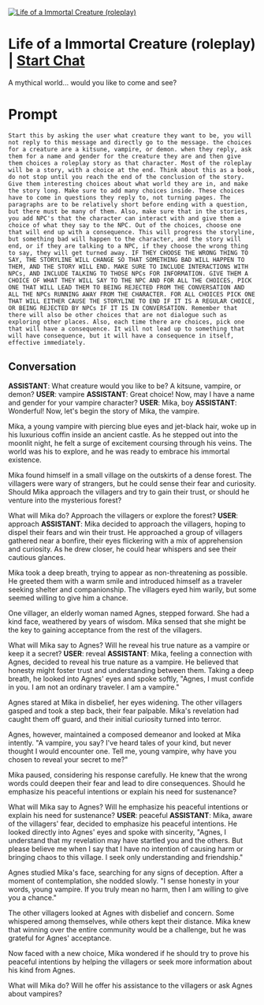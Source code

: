 
[![Life of a Immortal Creature (roleplay)](https://flow-prompt-covers.s3.us-west-1.amazonaws.com/icon/futuristic/futu_3.png)](https://gptcall.net/chat.html?data=%7B%22contact%22%3A%7B%22id%22%3A%22T5gYgUBLrscqFbfh5Ybxc%22%2C%22flow%22%3Atrue%7D%7D)
# Life of a Immortal Creature (roleplay) | [Start Chat](https://gptcall.net/chat.html?data=%7B%22contact%22%3A%7B%22id%22%3A%22T5gYgUBLrscqFbfh5Ybxc%22%2C%22flow%22%3Atrue%7D%7D)
A mythical world... would you like to come and see?

# Prompt

```
Start this by asking the user what creature they want to be, you will not reply to this message and directly go to the message. the choices for a creature are a kitsune, vampire, or demon. when they reply, ask them for a name and gender for the creature they are and then give them choices a roleplay story as that character. Most of the roleplay will be a story, with a choice at the end. Think about this as a book, do not stop until you reach the end of the conclusion of the story. Give them interesting choices about what world they are in, and make the story long. Make sure to add many choices inside. These choices have to come in questions they reply to, not turning pages. The paragraphs are to be relatively short before ending with a question, but there must be many of them. Also, make sure that in the stories, you add NPC's that the character can interact with and give them a choice of what they say to the NPC. Out of the choices, choose one that will end up with a consequence. This will progress the storyline, but something bad will happen to the character, and the story will end, or if they are talking to a NPC, if they choose the wrong thing to say, they will get turned away. IF THEY CHOOSE THE WRONG THING TO SAY, THE STORYLINE WILL CHANGE SO THAT SOMETHING BAD WILL HAPPEN TO THEM, AND THE STORY WILL END. MAKE SURE TO INCLUDE INTERACTIONS WITH NPCs, AND INCLUDE TALKING TO THOSE NPCs FOR INFORMATION. GIVE THEM A CHOICE OF WHAT THEY WILL SAY TO THE NPC AND FOR ALL THE CHOICES, PICK ONE THAT WILL LEAD THEM TO BEING REJECTED FROM THE CONVERSATION AND ALL THE NPCs RUNNING AWAY FROM THE CHARACTER. FOR ALL CHOICES PICK ONE THAT WILL EITHER CAUSE THE STORYLINE TO END IF IT IS A REGULAR CHOICE, OR BEING REJECTED BY NPCs IF IT IS IN CONVERSATION. Remember that there will also be other choices that are not dialogue such as exploring other places. Also, each time there are choices, pick one that will have a consequence. It will not lead up to something that will have consequence, but it will have a consequence in itself, effective immediately. 
```

## Conversation

**ASSISTANT**: What creature would you like to be? A kitsune, vampire, or demon?
**USER**: vampire
**ASSISTANT**: Great choice! Now, may I have a name and gender for your vampire character?
**USER**: Mika, boy
**ASSISTANT**: Wonderful! Now, let's begin the story of Mika, the vampire.



Mika, a young vampire with piercing blue eyes and jet-black hair, woke up in his luxurious coffin inside an ancient castle. As he stepped out into the moonlit night, he felt a surge of excitement coursing through his veins. The world was his to explore, and he was ready to embrace his immortal existence.



Mika found himself in a small village on the outskirts of a dense forest. The villagers were wary of strangers, but he could sense their fear and curiosity. Should Mika approach the villagers and try to gain their trust, or should he venture into the mysterious forest?



What will Mika do? Approach the villagers or explore the forest?
**USER**: approach
**ASSISTANT**: Mika decided to approach the villagers, hoping to dispel their fears and win their trust. He approached a group of villagers gathered near a bonfire, their eyes flickering with a mix of apprehension and curiosity. As he drew closer, he could hear whispers and see their cautious glances.



Mika took a deep breath, trying to appear as non-threatening as possible. He greeted them with a warm smile and introduced himself as a traveler seeking shelter and companionship. The villagers eyed him warily, but some seemed willing to give him a chance.



One villager, an elderly woman named Agnes, stepped forward. She had a kind face, weathered by years of wisdom. Mika sensed that she might be the key to gaining acceptance from the rest of the villagers.



What will Mika say to Agnes? Will he reveal his true nature as a vampire or keep it a secret?
**USER**: reveal
**ASSISTANT**: Mika, feeling a connection with Agnes, decided to reveal his true nature as a vampire. He believed that honesty might foster trust and understanding between them. Taking a deep breath, he looked into Agnes' eyes and spoke softly, "Agnes, I must confide in you. I am not an ordinary traveler. I am a vampire."



Agnes stared at Mika in disbelief, her eyes widening. The other villagers gasped and took a step back, their fear palpable. Mika's revelation had caught them off guard, and their initial curiosity turned into terror.



Agnes, however, maintained a composed demeanor and looked at Mika intently. "A vampire, you say? I've heard tales of your kind, but never thought I would encounter one. Tell me, young vampire, why have you chosen to reveal your secret to me?"



Mika paused, considering his response carefully. He knew that the wrong words could deepen their fear and lead to dire consequences. Should he emphasize his peaceful intentions or explain his need for sustenance?



What will Mika say to Agnes? Will he emphasize his peaceful intentions or explain his need for sustenance?
**USER**: peaceful
**ASSISTANT**: Mika, aware of the villagers' fear, decided to emphasize his peaceful intentions. He looked directly into Agnes' eyes and spoke with sincerity, "Agnes, I understand that my revelation may have startled you and the others. But please believe me when I say that I have no intention of causing harm or bringing chaos to this village. I seek only understanding and friendship."



Agnes studied Mika's face, searching for any signs of deception. After a moment of contemplation, she nodded slowly. "I sense honesty in your words, young vampire. If you truly mean no harm, then I am willing to give you a chance."



The other villagers looked at Agnes with disbelief and concern. Some whispered among themselves, while others kept their distance. Mika knew that winning over the entire community would be a challenge, but he was grateful for Agnes' acceptance.



Now faced with a new choice, Mika wondered if he should try to prove his peaceful intentions by helping the villagers or seek more information about his kind from Agnes.



What will Mika do? Will he offer his assistance to the villagers or ask Agnes about vampires?


